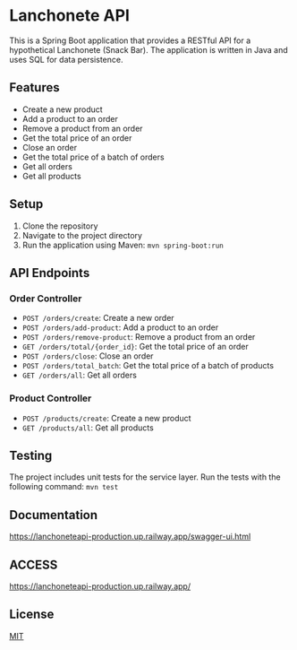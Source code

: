 # Lanchonete API

This is a Spring Boot application that provides a RESTful API for a hypothetical Lanchonete (Snack Bar). The application is written in Java and uses SQL for data persistence.

## Features

- Create a new product
- Add a product to an order
- Remove a product from an order
- Get the total price of an order
- Close an order
- Get the total price of a batch of orders
- Get all orders
- Get all products

## Setup

1. Clone the repository
2. Navigate to the project directory
3. Run the application using Maven: `mvn spring-boot:run`

## API Endpoints

### Order Controller

- `POST /orders/create`: Create a new order
- `POST /orders/add-product`: Add a product to an order
- `POST /orders/remove-product`: Remove a product from an order
- `GET /orders/total/{order_id}`: Get the total price of an order
- `POST /orders/close`: Close an order
- `POST /orders/total_batch`: Get the total price of a batch of products
- `GET /orders/all`: Get all orders

### Product Controller

- `POST /products/create`: Create a new product
- `GET /products/all`: Get all products

## Testing

The project includes unit tests for the service layer. Run the tests with the following command: `mvn test`


## Documentation

https://lanchoneteapi-production.up.railway.app/swagger-ui.html


## ACCESS

https://lanchoneteapi-production.up.railway.app/

## License

[MIT](https://choosealicense.com/licenses/mit/)